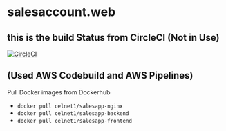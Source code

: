 # salesaccount.web

## this is the build Status from CircleCI (Not in Use)
[![CircleCI](https://dl.circleci.com/status-badge/img/gh/Celnet-hub/dev-hng/tree/main.svg?style=svg)](https://dl.circleci.com/status-badge/redirect/gh/Celnet-hub/dev-hng/tree/main)


## (Used AWS Codebuild and AWS Pipelines)


Pull Docker images from Dockerhub
- `docker pull celnet1/salesapp-nginx`
- `docker pull celnet1/salesapp-backend`
- `docker pull celnet1/salesapp-frontend`
